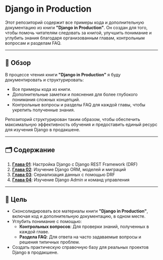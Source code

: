 # **Django in Production**

Этот репозиторий содержит все примеры кода и дополнительную документацию из книги **"Django in Production"**. Он создан для того, чтобы помочь читателям следовать за книгой, улучшить понимание и углубить знания благодаря организованным главам, контрольным вопросам и разделам FAQ.

---

## 📖 Обзор

В процессе чтения книги **"Django in Production"** я буду документировать и структурировать:
- Все примеры кода из книги.
- Дополнительные заметки и пояснения для более глубокого понимания сложных концепций.
- Контрольные вопросы и разделы FAQ для каждой главы, чтобы укрепить полученные знания.

Репозиторий структурирован таким образом, чтобы обеспечить максимальную эффективность обучения и предоставить единый ресурс для изучения Django в продакшене.

---

## 🗂 Содержание

1. [**Глава 01**](./Chapter01): Настройка Django с Django REST Framework (DRF)  
2. [**Глава 02**](./Chapter02): Изучение Django ORM, моделей и миграций  
3. [**Глава 03**](./Chapter03): Сериализация данных с помощью DRF
4. [**Глава 04**](./Chapter04): Изучение Django Admin и команд управления
---

## 🎯 Цель

- Сконсолидировать все материалы книги **"Django in Production"**, включая код и дополнительную документацию, в одном месте.
- Углубить понимание с помощью:
  - **Контрольных вопросов**: Для проверки знаний, полученных в каждой главе.
  - **Раздела FAQ**: Для ответа на часто задаваемые вопросы и решения типичных проблем.
- Создать практическую справочную базу для реальных проектов Django в продакшене.